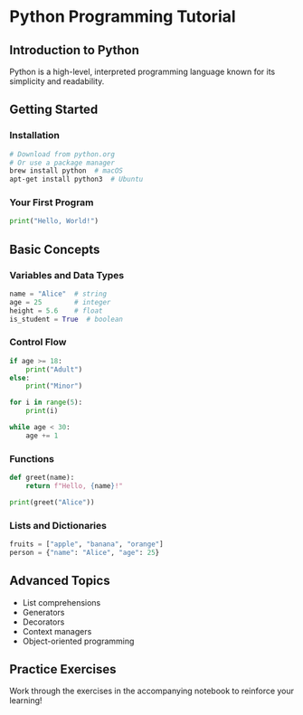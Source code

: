 # Python Programming Tutorial

## Introduction to Python

Python is a high-level, interpreted programming language known for its simplicity and readability.

## Getting Started

### Installation
```bash
# Download from python.org
# Or use a package manager
brew install python  # macOS
apt-get install python3  # Ubuntu
```

### Your First Program
```python
print("Hello, World!")
```

## Basic Concepts

### Variables and Data Types
```python
name = "Alice"  # string
age = 25        # integer
height = 5.6    # float
is_student = True  # boolean
```

### Control Flow
```python
if age >= 18:
    print("Adult")
else:
    print("Minor")

for i in range(5):
    print(i)

while age < 30:
    age += 1
```

### Functions
```python
def greet(name):
    return f"Hello, {name}!"

print(greet("Alice"))
```

### Lists and Dictionaries
```python
fruits = ["apple", "banana", "orange"]
person = {"name": "Alice", "age": 25}
```

## Advanced Topics

- List comprehensions
- Generators
- Decorators
- Context managers
- Object-oriented programming

## Practice Exercises

Work through the exercises in the accompanying notebook to reinforce your learning!